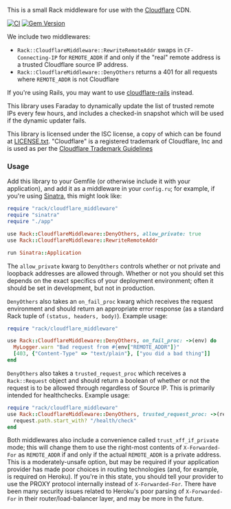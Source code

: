 This is a small Rack middleware for use with the [Cloudflare](https://www.cloudflare.com/) CDN.

[![CI](https://github.com/instrumentl/rack-cloudflare_middleware/actions/workflows/ci.yml/badge.svg)](https://github.com/instrumentl/rack-cloudflare_middleware/actions/workflows/ci.yml)
[![Gem Version](https://badge.fury.io/rb/rack-cloudflare_middleware.svg)](https://badge.fury.io/rb/rack-cloudflare_middleware)

We include two middlewares:

 * `Rack::CloudflareMiddleware::RewriteRemoteAddr` swaps in `CF-Connecting-IP` for `REMOTE_ADDR` if and only if the "real" remote address is a trusted Cloudflare source IP address.
 * `Rack::CloudflareMiddleware::DenyOthers` returns a 401 for all requests where `REMOTE_ADDR` is not Cloudflare

If you're using Rails, you may want to use [cloudflare-rails](https://github.com/modosc/cloudflare-rails) instead.

This library uses Faraday to dynamically update the list of trusted remote IPs every few hours, and includes a checked-in snapshot which will be used if the dynamic updater fails.

This library is licensed under the ISC license, a copy of which can be found at [LICENSE.txt](LICENSE.txt). "Cloudflare" is a registered trademark of Cloudflare, Inc and is used as per the [Cloudflare Trademark Guidelines](https://www.cloudflare.com/trademark/)

### Usage

Add this library to your Gemfile (or otherwise include it with your application), and add it as a middleware in your `config.ru`; for example, if you're using [Sinatra](), this might look like:

```ruby
require "rack/cloudflare_middleware"
require "sinatra"
require "./app"

use Rack::CloudflareMiddleware::DenyOthers, allow_private: true
use Rack::CloudflareMiddleware::RewriteRemoteAddr

run Sinatra::Application
```

The `allow_private` kwarg to `DenyOthers` controls whether or not private and loopback addresses are allowed through. Whether or not you should set this depends on the exact specifics of your deployment environment; often it should be set in development, but not in production.

`DenyOthers` also takes an `on_fail_proc` kwarg which receives the request environment and should return an appropriate error response (as a standard Rack tuple of `(status, headers, body)`). Example usage:

```ruby
require "rack/cloudflare_middleware"

use Rack::CloudflareMiddleware::DenyOthers, on_fail_proc: ->(env) do
  MyLogger.warn "Bad request from #{env["REMOTE_ADDR"]}"
  [403, {"Content-Type" => "text/plain"}, ["you did a bad thing"]]
end
```

`DenyOthers` also takes a `trusted_request_proc` which receives a `Rack::Request` object and should return a boolean of whether or not the request is to be allowed through regardless of Source IP. This is primarily intended for healthchecks. Example usage:

```ruby
require "rack/cloudflare_middleware"
use Rack::CloudflareMiddleware::DenyOthers, trusted_request_proc: ->(request) do
  request.path.start_with? "/health/check"
end
```

Both middlewares also include a convenience called `trust_xff_if_private` mode; this will change them to use the right-most contents of `X-Forwarded-For` as `REMOTE_ADDR` if and only if the actual `REMOTE_ADDR` is a private address. This is a moderately-unsafe option, but may be required if your application provider has made poor choices in routing technologies (and, for example, is required on Heroku). If you're in this state, you should tell your provider to use the PROXY protocol internally instead of `X-Forwarded-For`. There have been many security issues related to Heroku's poor parsing of `X-Forwarded-For` in their router/load-balancer layer, and may be more in the future.
